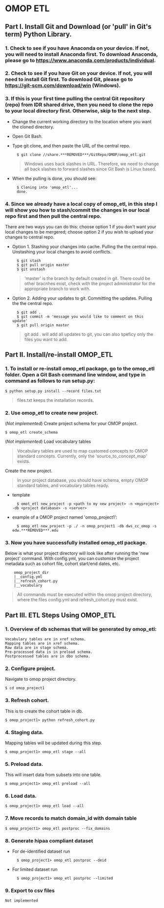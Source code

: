 # OMOP ETL

## Part I. Install Git and Download (or 'pull' in Git's term) Python Library.

### 1. Check to see if you have Anaconda on your device. If not, you will need to install Anaconda first. To download Anaconda, please go to https://www.anaconda.com/products/individual. 

### 2. Check to see if you have Git on your device. If not, you will need to install Git first. To download Git, please go to https://git-scm.com/download/win (Windows).


### 3. If this is your first time pulling the central Git repository (repo) from IDR shared drive, then you need to clone the repo to your local directory first. Otherwise, skip to the next step.

- Change the current working directory to the location where you want the cloned directory.
- Open Git Bash.
- Type git clone, and then paste the URL of the central repo.

        $ git clone //share.***REMOVED***/GitRepo/OMOP/omop_etl.git

    > Windows uses back slashes in URL. Therefore, we need to change all back slashes to forward slashes since Git Bash is Linux based.
- When the pulling is done, you should see:
    
        $ Cloning into 'omop_etl'...
        done.


### 4. Since we already have a local copy of omop_etl,  in this step I will show you how to stash/commit the changes in our local repo first and then pull the central repo.

There are two ways you can do this: choose option 1 if you don't want your local changes to be mergered; choose option 2 if you wish to upload your changes to central repo.

- Option 1. Stashing your changes into cache. Pulling the the central repo. Unstashing your local changes to avoid conflicts. 
    
        $ git stash
        $ git pull origin master
        $ git unstash

    > 'master' is the branch by default created in git. There could be other bracnhes exist, check with the project administrator for the appropriate branch to work with.

- Option 2. Adding your updates to git. Committing the updates. Pulling the the central repo.
        
        $ git add .
        $ git commit -m 'message you would like to comment on this update'
        $ git pull origin master

    > git add . will add all updates to git, you can also speficy only the files you want to add. 


## Part II. Install/re-install OMOP_ETL

### 1. To install or re-install omop_etl package, go to the omop_etl folder. Open a Git Bash command line window, and type in command as follows to run setup.py: 

    $ python setup.py install --record files.txt

> files.txt keeps the installation records.

### 2. Use omop_etl to create new project.

(*Not implemented*) Create project schema for your OMOP project.
    
    $ omop_etl create_schema

(*Not implemented*) Load vocabulary tables

> Vocabulary tables are used to map customed concepts to OMOP standard concepts. Currently, only the 'source_to_concept_map' exists.

Create the new project.

> In your project database, you should have schema, empty OMOP standard tables, and vocabulary tables ready. 

- template
        
        $ omot_etl new_project -p <path to my new project> -n <myproject> -db <project database> -s <server>

- example of a OMOP project named 'omop_project1': 

        $ omop_etl new_project -p ./ -n omop_project1 -db dws_cc_omop -s edw.***REMOVED***.edu

### 3. Now you have successfully installed omop_etl package.

Below is what your project directory will look like after running the 'new project' command. With config.yml, you can customize the project metadata such as cohort file, cohort start/end dates, etc. 

        omop_project_dir
        |__config.yml
        |__refresh_cohort.py
        |__vocabulary

> All commands must be executed within the omop project directory, where the files config.yml and refresh_cohort.py must exist. 

## Part III. ETL Steps Using OMOP_ETL

### 1. Overview of db schemas that will be generated by omop_etl:

    Vocabulary tables are in xref schema.
    Mapping tables are in xref schema.
    Raw data are in stage schema.
    Pre-processed data is in preload schema.
    Postprocessed tables are in dbo schema.

### 2. Configure project.

Navigate to omop project directory.

    $ cd omop_project1


### 3. Refresh cohort. 

This is to create the cohort table in db.

    $ omop_project1> python refresh_cohort.py

### 4. Staging data. 

Mapping tables will be updated during this step.

    $ omop_project1> omop_etl stage --all

### 5. Preload data. 

This will insert data from subsets into one table.

    $ omop_project1> omop_etl preload --all

### 6. Load data.

    $ omop_project1> omop_etl load --all

### 7. Move records to match domain_id with domain table

    $ omop_project1> omop_etl postproc --fix_domains

### 8. Generate hipaa compliant dataset

- For de-identified dataset run

        $ omop_project1> omop_etl postproc --deid


- For limited dataset run

        $ omop_project1> omop_etl postproc --limited


### 9. Export to csv files

    Not implemented

